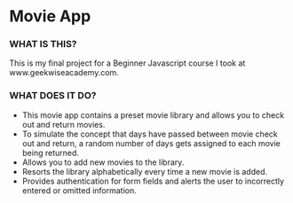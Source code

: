 <h1>Movie App</h1>

<h3>WHAT IS THIS?</h3>
<p>This is my final project for a Beginner Javascript course I took at www.geekwiseacademy.com.</p>

<h3>WHAT DOES IT DO?</h3>
<ul>
<li>This movie app contains a preset movie library and allows you to check out and return movies.</li>
<li>To simulate the concept that days have passed between movie check out and return, a random number of days gets assigned to each movie being returned.</li>
<li>Allows you to add new movies to the library.</li>
<li>Resorts the library alphabetically every time a new movie is added.</li>
<li>Provides authentication for form fields and alerts the user to incorrectly entered or omitted information.</li>
</ul>
